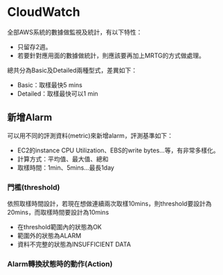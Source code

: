 # CloudWatch
全部AWS系統的數據做監視及統計，有以下特性：
* 只留存2週。
* 若要針對應用面的數據做統計，則應該要再加上MRTG的方式做處理。

總共分為Basic及Detailed兩種型式，差異如下：
* Basic：取樣最快5 mins
* Detailed：取樣最快可以1 min

## 新增Alarm
可以用不同的評測資料(metric)來新增alarm，評測基準如下：
* EC2的instance CPU Utilization、EBS的write bytes...等，有非常多樣化。
* 計算方式：平均值、最大值、總和
* 取樣時間：1min、5mins...最長1day

### 門檻(threshold)
依照取樣時間設計，若現在想做連續兩次取樣10mins，則threshold要設計為20mins，而取樣時間要設計為10mins
* 在threshold範圍內的狀態為OK
* 範圍外的狀態為ALARM
* 資料不完整的狀態為INSUFFICIENT DATA

### Alarm轉換狀態時的動作(Action)
